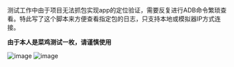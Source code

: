 测试工作中由于项目无法抓包实现app的定位验证，需要反复进行ADB命令繁琐查看。特此写了这个脚本来方便查看指定包的日志，只支持本地或模拟器IP方式连接。

**由于本人是菜鸡测试一枚，请谨慎使用**


![image](https://user-images.githubusercontent.com/50389632/180151784-e4301a01-4113-4d51-809f-ea3d6c0cd3db.png)
![image](https://user-images.githubusercontent.com/50389632/180151145-66eb00b4-ede6-4d1d-98f7-c59ed888ad01.png)
